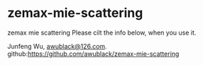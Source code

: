 # zemax-mie-scattering
zemax mie scattering
Please cilt the info below, when you use it.

Junfeng Wu, awublack@126.com.  github:https://github.com/awublack/zemax-mie-scattering
